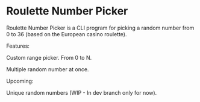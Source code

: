 # **Roulette Number Picker**

Roulette Number Picker is a CLI program for picking a random number from 0 to 36 (based on the European casino roulette).

Features:

Custom range picker. From 0 to N.

Multiple random number at once.


Upcoming:

Unique random numbers (WIP - In dev branch only for now).
